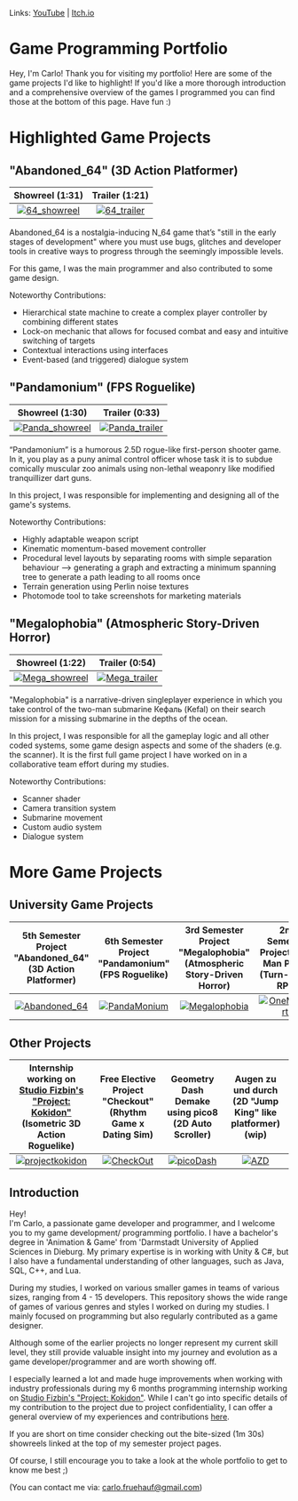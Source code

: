 Links:
<a href="https://www.youtube.com/channel/UCJKa8idl7TpF9RqIwFwmBOQ">YouTube</a> | <a href="https://apandev.itch.io/">Itch.io</a>

# Game Programming Portfolio
Hey, I'm Carlo! Thank you for visiting my portfolio! Here are some of the game projects I'd like to highlight! If you'd like a more thorough introduction and a comprehensive overview of the games I programmed you can find those at the bottom of this page. Have fun :)
# Highlighted Game Projects
"Abandoned_64" (3D Action Platformer)
----------
| Showreel (1:31) | Trailer (1:21) |
|:-------------------------:|:-------------------------:|
| [![64_showreel](https://github.com/NeoNova111/Portfolio/assets/59093470/92788528-327b-4a32-9971-abdaa0cf527c)](https://www.youtube.com/watch?v=W2zVl0yd2QQ) | [![64_trailer](https://github.com/NeoNova111/Portfolio/assets/59093470/782c12d0-1ca5-4b13-8947-dca1d70f576b)](https://www.youtube.com/watch?v=nJug7Mf8hVU)  

Abandoned_64 is a nostalgia-inducing N_64 game that’s "still in the early stages of development" where you must use bugs, glitches and developer tools in creative ways to progress through the seemingly impossible levels.

For this game, I was the main programmer and also contributed to some game design.

Noteworthy Contributions:
* Hierarchical state machine to create a complex player controller by combining different states
* Lock-on mechanic that allows for focused combat and easy and intuitive switching of targets
* Contextual interactions using interfaces
* Event-based (and triggered) dialogue system

"Pandamonium" (FPS Roguelike)
----------
| Showreel (1:30) | Trailer (0:33) |
|:-------------------------:|:-------------------------:|
| [![Panda_showreel](https://github.com/NeoNova111/Portfolio/assets/59093470/e3e23671-c474-4cc2-b530-347392c2b3ff)](https://www.youtube.com/watch?v=i9RFHk3O4r4) | [![Panda_trailer](https://github.com/NeoNova111/Portfolio/assets/59093470/a3344387-8657-4a6e-9b99-e5bde088eb4e)](https://www.youtube.com/watch?v=8UDz6PhGyvI)  

“Pandamonium” is a humorous 2.5D rogue-like first-person shooter game. In it, you play as a puny animal control officer whose task it is to subdue comically muscular zoo animals using non-lethal weaponry like modified tranquillizer dart guns.

In this project, I was responsible for implementing and designing all of the game's systems.

Noteworthy Contributions:
* Highly adaptable weapon script
* Kinematic momentum-based movement controller
* Procedural level layouts by separating rooms with simple separation behaviour --> generating a graph and extracting a minimum spanning tree to generate a path leading to all rooms once
* Terrain generation using Perlin noise textures
* Photomode tool to take screenshots for marketing materials

"Megalophobia" (Atmospheric Story-Driven Horror)
----------
| Showreel (1:22) | Trailer (0:54) |
|:-------------------------:|:-------------------------:|
| [![Mega_showreel](https://github.com/NeoNova111/Portfolio/assets/59093470/8e5d2d15-1324-4512-9084-8219ac06b511)](https://www.youtube.com/watch?v=FgJgqMjy5L4) | [![Mega_trailer](https://github.com/NeoNova111/Portfolio/assets/59093470/4dfebc9c-e31a-4df0-b7e3-7dffadf13886)](https://www.youtube.com/watch?v=n0k5NkSPoXU)  

"Megalophobia" is a narrative-driven singleplayer experience in which you take control of the two-man submarine Кефаль (Kefal) on their search mission for a missing submarine in the depths of the ocean. 

In this project, I was responsible for all the gameplay logic and all other coded systems, some game design aspects and some of the shaders (e.g. the scanner). It is the first full game project I have worked on in a collaborative team effort during my studies.

Noteworthy Contributions:
* Scanner shader
* Camera transition system
* Submarine movement
* Custom audio system
* Dialogue system

# More Game Projects
University Game Projects
----------
| 5th Semester Project "Abandoned_64" (3D Action Platformer) | 6th Semester Project "Pandamonium" (FPS Roguelike) | 3rd Semester Project "Megalophobia" (Atmospheric Story-Driven Horror) | 2nd Semester Project "One Man Party" (Turn-Based RPG) |
|:-------------------------:|:-------------------------:|:-------------------------:|:-------------------------:|
| [![Abandoned_64](https://user-images.githubusercontent.com/59093470/156429171-a7a8455f-8906-4d5d-935a-b62fafff2811.png)](https://github.com/NeoNova111/Portfolio/tree/main/Abandoned_64%20(5.%20Semester%20Game)) | [![PandaMonium](https://github.com/NeoNova111/Portfolio/assets/59093470/77d53e69-c32c-4d65-ac0c-ac57bc212536)](https://github.com/NeoNova111/Portfolio/tree/main/Pandamonium%20(6.%20Semester%20Game)) | [![Megalophobia](https://user-images.githubusercontent.com/59093470/156429209-f6c2aa18-5713-4bc5-8151-4ea1332a8ffd.jpg)](https://github.com/NeoNova111/Portfolio/tree/main/Megalophobia%20Unity%20Project%20(3.%20Semester%20Game)) | [![OneManParty](https://user-images.githubusercontent.com/59093470/156429609-942bf18a-d98d-4ba3-aa7a-e83a1f83d36c.png)](https://github.com/NeoNova111/Portfolio/tree/main/One%20Man%20Party%20Unity%20Project%20(2.%20Semester%20Game))  

Other Projects
----------
| Internship working on <a href="https://www.studio-fizbin.com/">Studio Fizbin's "Project: Kokidon"</a> (Isometric 3D Action Roguelike) | Free Elective Project "Checkout" (Rhythm Game x Dating Sim) | Geometry Dash Demake using pico8 (2D Auto Scroller) | Augen zu und durch (2D "Jump King" like platformer) (wip) |
|:-------------------------:|:-------------------------:|:-------------------------:|:-------------------------:|
[![projectkokidon](https://github-production-user-asset-6210df.s3.amazonaws.com/59093470/273318880-17afa4d3-355f-416a-a8fc-9d9524714fd8.png)](https://github.com/NeoNova111/Portfolio/tree/main/Project%20Kokidon) | [![CheckOut](https://user-images.githubusercontent.com/59093470/156429528-284d9b49-5b0b-44c8-9da9-9aaefc90cabd.png)](https://github.com/NeoNova111/Portfolio/tree/main/Check%20Out%20(4.%20Semester%20Free%20Elective)) | [![picoDash](https://github-production-user-asset-6210df.s3.amazonaws.com/59093470/273320478-a66f4de7-49ef-47f7-9d51-a192c3bb3c63.PNG)](https://github.com/NeoNova111/Portfolio/tree/main/Geometry%20Dash%20Demake) | [![AZD](https://user-images.githubusercontent.com/59093470/273333474-cdb5443a-c4f9-403b-a6a2-ec4d8c968230.png)](https://github.com/NeoNova111/Portfolio/tree/main/AZD)

Introduction
----------
Hey!  
I'm Carlo, a passionate game developer and programmer, and I welcome you to my game development/ programming portfolio. I have a bachelor's degree in 'Animation & Game' from 'Darmstadt University of Applied Sciences in Dieburg. My primary expertise is in working with Unity & C#, but I also have a fundamental understanding of other languages, such as Java, SQL, C++, and Lua.
  
During my studies, I worked on various smaller games in teams of various sizes, ranging from 4 - 15 developers. This repository shows the wide range of games of various genres and styles I worked on during my studies. I mainly focused on programming but also regularly contributed as a game designer.

Although some of the earlier projects no longer represent my current skill level, they still provide valuable insight into my journey and evolution as a game developer/programmer and are worth showing off. 

I especially learned a lot and made huge improvements when working with industry professionals during my 6 months programming internship working on <a href="https://www.studio-fizbin.com/">Studio Fizbin's "Project: Kokidon"</a>. While I can't go into specific details of my contribution to the project due to project confidentiality, I can offer a general overview of my experiences and contributions <a href="https://github.com/NeoNova111/Portfolio/tree/main/Project%20Kokidon">here</a>.

If you are short on time consider checking out the bite-sized (1m 30s) showreels linked at the top of my semester project pages.

Of course, I still encourage you to take a look at the whole portfolio to get to know me best ;)

(You can contact me via: carlo.fruehauf@gmail.com)
